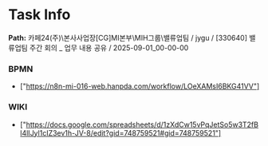 # Task Info

**Path:** 카페24(주)\본사사업장\[CG]MI본부\MIH그룹\밸류업팀 / jygu / [330640] 밸류업팀 주간 회의 _ 업무 내용 공유 / 2025-09-01_00-00-00

### BPMN
- ["https://n8n-mi-016-web.hanpda.com/workflow/LOeXAMsI6BKG41VV"]

### WIKI
- ["https://docs.google.com/spreadsheets/d/1zXdCw15vPqJetSo5w3T2fBl4lIJyl1cIZ3ev1h-JV-8/edit?gid=748759521#gid=748759521"]

